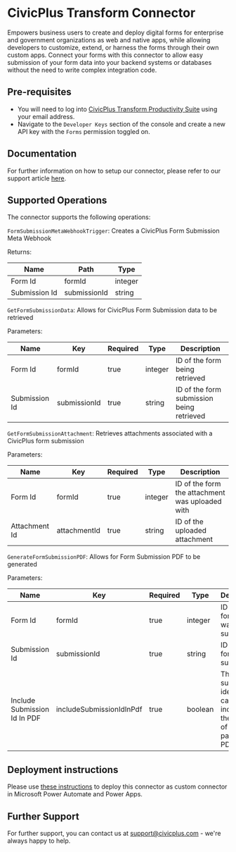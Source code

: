 # CivicPlus Transform Connector

Empowers business users to create and deploy digital forms for enterprise and government organizations as web and native apps, while allowing developers to customize, extend, or harness the forms through their own custom apps. Connect your forms with this connector to allow easy submission of your form data into your backend systems or databases without the need to write complex integration code.

## Pre-requisites

- You will need to log into [CivicPlus Transform Productivity Suite](https://console.transform.civicplus.com) using your email address.
- Navigate to the `Developer Keys` section of the console and create a new API key with the `Forms` permission toggled on.

## Documentation

For further information on how to setup our connector, please refer to our support article [here](https://support.oneblink.io/support/solutions/articles/42000047071).

## Supported Operations

The connector supports the following operations:

`FormSubmissionMetaWebhookTrigger`: Creates a CivicPlus Form Submission Meta Webhook

Returns:

| Name          | Path         | Type    |
| ------------- | ------------ | ------- |
| Form Id       | formId       | integer |
| Submission Id | submissionId | string  |

`GetFormSubmissionData`: Allows for CivicPlus Form Submission data to be retrieved

Parameters:

| Name          | Key          | Required | Type    | Description                               |
| ------------- | ------------ | -------- | ------- | ----------------------------------------- |
| Form Id       | formId       | true     | integer | ID of the form being retrieved            |
| Submission Id | submissionId | true     | string  | ID of the form submission being retrieved |

`GetFormSubmissionAttachment`: Retrieves attachments associated with a CivicPlus form submission

Parameters:

| Name          | Key          | Required | Type    | Description                                     |
| ------------- | ------------ | -------- | ------- | ----------------------------------------------- |
| Form Id       | formId       | true     | integer | ID of the form the attachment was uploaded with |
| Attachment Id | attachmentId | true     | string  | ID of the uploaded attachment                   |

`GenerateFormSubmissionPDF`: Allows for Form Submission PDF to be generated

Parameters:

| Name                         | Key                      | Required | Type    | Description                                                                     |
| ---------------------------- | ------------------------ | -------- | ------- | ------------------------------------------------------------------------------- |
| Form Id                      | formId                   | true     | integer | ID of the form that was submitted                                               |
| Submission Id                | submissionId             | true     | string  | ID of the form submission                                                       |
| Include Submission Id In PDF | includeSubmissionIdInPdf | true     | boolean | The submission identifier can be included at the bottom of each page in the PDF |

## Deployment instructions

Please use [these instructions](https://docs.microsoft.com/en-us/connectors/custom-connectors/paconn-cli) to deploy this connector as custom connector in Microsoft Power Automate and Power Apps.

## Further Support

For further support, you can contact us at support@civicplus.com - we're always happy to help.
